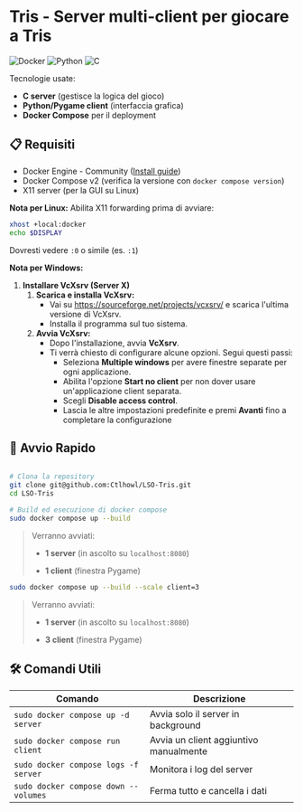 # Tris - Server multi-client per giocare a Tris

![Docker](https://img.shields.io/badge/Docker-2CA5E0?style=for-the-badge&logo=docker&logoColor=white) ![Python](https://img.shields.io/badge/Python-3776AB?style=for-the-badge&logo=python&logoColor=white) ![C](https://img.shields.io/badge/C-A8B9CC?style=for-the-badge&logo=c&logoColor=black)

Tecnologie usate:
- **C server** (gestisce la logica del gioco)
- **Python/Pygame client** (interfaccia grafica)
- **Docker Compose** per il deployment

## 📋 Requisiti 
- Docker Engine - Community ([Install guide](https://docs.docker.com/engine/install/))
- Docker Compose v2 (verifica la versione con `docker compose version`)
- X11 server (per la GUI su Linux)
 
**Nota per Linux:**
Abilita X11 forwarding prima di avviare:
```bash
xhost +local:docker
echo $DISPLAY
```
Dovresti vedere `:0` o simile (es. `:1`)

**Nota per Windows:**
1. **Installare VcXsrv (Server X)**
	1. **Scarica e installa VcXsrv:**
		- Vai su https://sourceforge.net/projects/vcxsrv/ e scarica l'ultima versione di VcXsrv.
	    - Installa il programma sul tuo sistema.
	2. **Avvia VcXsrv:**
		- Dopo l'installazione, avvia **VcXsrv**.
		- Ti verrà chiesto di configurare alcune opzioni. Segui questi passi:
			- Seleziona **Multiple windows** per avere finestre separate per ogni applicazione.
			- Abilita l'opzione **Start no client** per non dover usare un'applicazione client separata.
			- Scegli **Disable access control**.
			- Lascia le altre impostazioni predefinite e premi **Avanti** fino a completare la configurazione

## 🚀 Avvio Rapido
```bash

# Clona la repository
git clone git@github.com:Ctlhowl/LSO-Tris.git
cd LSO-Tris

# Build ed esecuzione di docker compose
sudo docker compose up --build
```

> Verranno avviati:
> 
> - **1 server** (in ascolto su `localhost:8080`)
>     
> - **1 client** (finestra Pygame)


```bash
sudo docker compose up --build --scale client=3
```
> Verranno avviati:
> 
> - **1 server** (in ascolto su `localhost:8080`)
>     
> - **3 client** (finestra Pygame)

## 🛠️ Comandi Utili
|Comando|Descrizione|
|---|---|
|`sudo docker compose up -d server`|Avvia solo il server in background|
|`sudo docker compose run client`|Avvia un client aggiuntivo manualmente|
|`sudo docker compose logs -f server`|Monitora i log del server|
|`sudo docker compose down --volumes`|Ferma tutto e cancella i dati|
